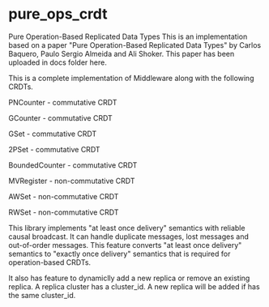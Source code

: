 # pure_ops_crdt
Pure Operation-Based Replicated Data Types
This is an implementation based on a paper "Pure Operation-Based Replicated Data Types" by Carlos Baquero, Paulo Sergio Almeida and Ali Shoker. This paper has been uploaded in docs folder here.

This is a complete implementation of Middleware along with the following CRDTs.

PNCounter - commutative CRDT

GCounter - commutative CRDT

GSet - commutative CRDT

2PSet - commutative CRDT

BoundedCounter - commutative CRDT

MVRegister - non-commutative CRDT

AWSet - non-commutative CRDT

RWSet - non-commutative CRDT

This library implements "at least once delivery" semantics with reliable causal broadcast. It can handle duplicate messages, lost messages and out-of-order messages. This feature converts "at least once delivery" semantics to "exactly once delivery" semantics that is required for operation-based CRDTs.

It also has feature to dynamiclly add a new replica or remove an existing replica. A replica cluster has a cluster_id. A new replica will be added if has the same cluster_id.
